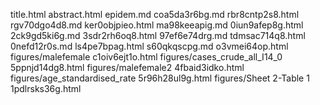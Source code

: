 title.html
abstract.html
epidem.md
coa5da3r6bg.md
rbr8cntp2s8.html
rgv70dgo4d8.md
ker0objpieo.html
ma98keeapig.md
0iun9afep8g.html
2ck9gd5ki6g.md
3sdr2rh6oq8.html
97ef6e74drg.md
tdmsac714q8.html
0nefd12r0s.md
ls4pe7bpag.html
s60qkqscpg.md
o3vmei64op.html
figures/malefemale
c1oiv6ejt1o.html
figures/cases_crude_all_I14_0
5ppnjd14dg8.html
figures/malefemale2
4fbaid3idko.html
figures/age_standardised_rate
5r96h28ul9g.html
figures/Sheet 2-Table 1
1pdlrsks36g.html
